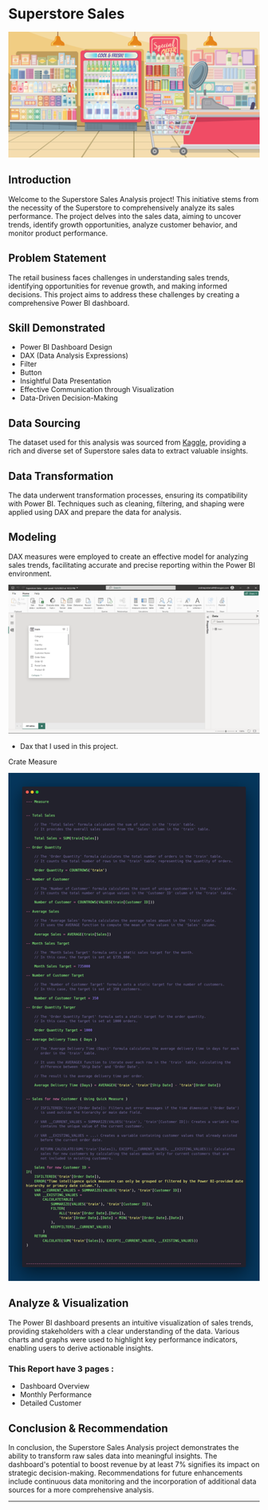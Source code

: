 # Superstore Sales

![](superstore_hero.jpg)

## Introduction

Welcome to the Superstore Sales Analysis project! This initiative stems from the necessity of the Superstore to comprehensively analyze its sales performance. The project delves into the sales data, aiming to uncover trends, identify growth opportunities, analyze customer behavior, and monitor product performance.

## Problem Statement

The retail business faces challenges in understanding sales trends, identifying opportunities for revenue growth, and making informed decisions. This project aims to address these challenges by creating a comprehensive Power BI dashboard.

## Skill Demonstrated

- Power BI Dashboard Design
- DAX (Data Analysis Expressions)
- Filter
- Button
- Insightful Data Presentation
- Effective Communication through Visualization
- Data-Driven Decision-Making

## Data Sourcing

The dataset used for this analysis was sourced from [Kaggle](https://www.kaggle.com/), providing a rich and diverse set of Superstore sales data to extract valuable insights.

## Data Transformation

The data underwent transformation processes, ensuring its compatibility with Power BI. Techniques such as cleaning, filtering, and shaping were applied using DAX and prepare the data for analysis.

## Modeling

DAX measures were employed to create an effective model for analyzing sales trends, facilitating accurate and precise reporting within the Power BI environment.

![](relationship_table.png)

- Dax that I used in this project.

Crate Measure 

![](dax_measure_superstore.png)

## Analyze & Visualization

The Power BI dashboard presents an intuitive visualization of sales trends, providing stakeholders with a clear understanding of the data. Various charts and graphs were used to highlight key performance indicators, enabling users to derive actionable insights.

### This Report have 3 pages :
- Dashboard Overview
- Monthly Performance
- Detailed Customer 

## Conclusion & Recommendation

In conclusion, the Superstore Sales Analysis project demonstrates the ability to transform raw sales data into meaningful insights. The dashboard's potential to boost revenue by at least 7% signifies its impact on strategic decision-making. Recommendations for future enhancements include continuous data monitoring and the incorporation of additional data sources for a more comprehensive analysis.


----------------------------------------------------------------------------------------------------------------------------------------------------------------------------------------------------
